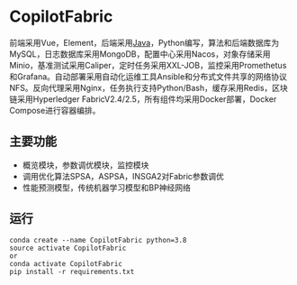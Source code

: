 # CopilotFabric

前端采用Vue，Element，后端采用[Java](https://github.com/regancz/CopilotFabric-Java-Server)，Python编写，算法和后端数据库为MySQL，日志数据库采用MongoDB，配置中心采用Nacos，对象存储采用Minio，基准测试采用Caliper，定时任务采用XXL-JOB，监控采用Promethetus和Grafana。自动部署采用自动化运维工具Ansible和分布式文件共享的网络协议NFS。反向代理采用Nginx，任务执行支持Python/Bash，缓存采用Redis，区块链采用Hyperledger FabricV2.4/2.5，所有组件均采用Docker部署，Docker Compose进行容器编排。

## 主要功能

- 概览模块，参数调优模块，监控模块
- 调用优化算法SPSA，ASPSA，INSGA2对Fabric参数调优
- 性能预测模型，传统机器学习模型和BP神经网络

## 运行

```
conda create --name CopilotFabric python=3.8
source activate CopilotFabric
or
conda activate CopilotFabric
pip install -r requirements.txt
```
